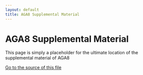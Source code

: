 ```yaml
---
layout: default
title: AGA8 Supplemental Material
---
```


# AGA8 Supplemental Material

This page is simply a placeholder for the ultimate location of the supplemental material of AGA8

[Go to the source of this file](https://github.com/usnistgov/AGA8/blob/nist-pages/index.md)

